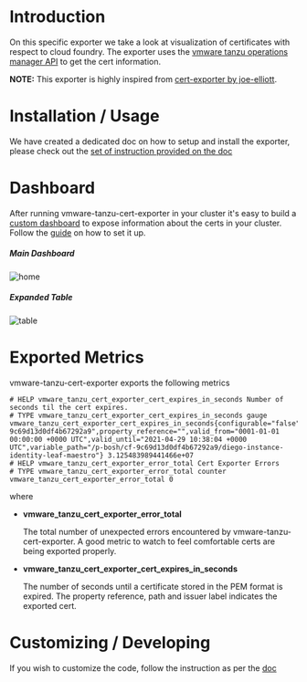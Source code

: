 # Introduction

On this specific exporter we take a look at visualization of certificates with respect to cloud foundry. The exporter uses the [vmware tanzu operations manager API](https://docs.pivotal.io/platform/2-8/security/pcf-infrastructure/managing-certificates.html) to get the cert information.

**NOTE:** This exporter is highly inspired from [cert-exporter by joe-elliott](https://github.com/joe-elliott/cert-exporter).

# Installation / Usage

We have created a dedicated doc on how to setup and install the exporter, please check out the [set of instruction provided on the doc](https://github.com/pivotal-gss/tanzu-certificate-exporter/blob/master/Install.md)

# Dashboard

After running vmware-tanzu-cert-exporter in your cluster it's easy to build a [custom dashboard](https://github.com/pivotal-gss/tanzu-certificate-exporter/blob/master/resources/Grafana.json) to expose information about the certs in your cluster. Follow the [guide](https://github.com/pivotal-gss/tanzu-certificate-exporter/blob/master/Install.md) on how to set it up.

##### Main Dashboard

![home](https://github.com/pivotal-gss/tanzu-certificate-exporter/blob/master/resources/Dash1.png)

##### Expanded Table

![table](https://github.com/pivotal-gss/tanzu-certificate-exporter/blob/master/resources/Dash2.png)

# Exported Metrics

vmware-tanzu-cert-exporter exports the following metrics

```
# HELP vmware_tanzu_cert_exporter_cert_expires_in_seconds Number of seconds til the cert expires.
# TYPE vmware_tanzu_cert_exporter_cert_expires_in_seconds gauge
vmware_tanzu_cert_exporter_cert_expires_in_seconds{configurable="false",env="env10",is_ca="false",issuer="",location="credhub",product_guid="cf-9c69d13d0df4b67292a9",property_reference="",valid_from="0001-01-01 00:00:00 +0000 UTC",valid_until="2021-04-29 10:38:04 +0000 UTC",variable_path="/p-bosh/cf-9c69d13d0df4b67292a9/diego-instance-identity-leaf-maestro"} 3.125483989441466e+07
# HELP vmware_tanzu_cert_exporter_error_total Cert Exporter Errors
# TYPE vmware_tanzu_cert_exporter_error_total counter
vmware_tanzu_cert_exporter_error_total 0
```

where 
 
+ **vmware_tanzu_cert_exporter_error_total**

  The total number of unexpected errors encountered by vmware-tanzu-cert-exporter. A good metric to watch to feel comfortable certs are being exported properly.
  
+ **vmware_tanzu_cert_exporter_cert_expires_in_seconds**
  
  The number of seconds until a certificate stored in the PEM format is expired. The property reference, path and issuer label indicates the exported cert.
  
# Customizing / Developing

If you wish to customize the code, follow the instruction as per the [doc](https://github.com/pivotal-gss/tanzu-certificate-exporter/blob/master/LocalSetup.md)